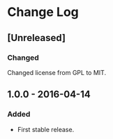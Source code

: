 # Change Log
## [Unreleased]
### Changed
Changed license from GPL to MIT.

## 1.0.0 - 2016-04-14
### Added
- First stable release.
